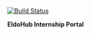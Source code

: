 [![Build Status](https://travis-ci.org/Eldohub/internship-portal-laravel.svg?branch=master)](https://travis-ci.org/Eldohub/internship-portal-laravel)


**EldoHub Internship Portal**

